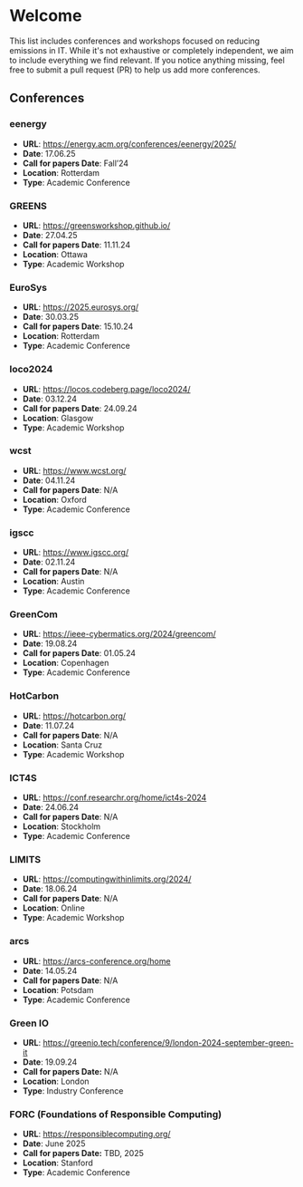# Welcome

This list includes conferences and workshops focused on reducing emissions in IT. While it's not exhaustive or completely independent, we aim to include everything we find relevant. If you notice anything missing, feel free to submit a pull request (PR) to help us add more conferences.

## Conferences

### eenergy

- **URL**: https://energy.acm.org/conferences/eenergy/2025/
- **Date**: 17.06.25
- **Call for papers Date**: Fall’24
- **Location**: Rotterdam
- **Type**: Academic Conference

### GREENS

- **URL**: https://greensworkshop.github.io/
- **Date**: 27.04.25
- **Call for papers Date**: 11.11.24
- **Location**: Ottawa
- **Type**: Academic Workshop

### EuroSys

- **URL**: https://2025.eurosys.org/
- **Date**: 30.03.25
- **Call for papers Date**: 15.10.24
- **Location**: Rotterdam
- **Type**: Academic Conference

### loco2024

- **URL**: https://locos.codeberg.page/loco2024/
- **Date**: 03.12.24
- **Call for papers Date**: 24.09.24
- **Location**: Glasgow
- **Type**: Academic Workshop

### wcst

- **URL**: https://www.wcst.org/
- **Date**: 04.11.24
- **Call for papers Date**: N/A
- **Location**: Oxford
- **Type**: Academic Conference

### igscc

- **URL**: https://www.igscc.org/
- **Date**: 02.11.24
- **Call for papers Date**: N/A
- **Location**: Austin
- **Type**: Academic Conference

### GreenCom

- **URL**: https://ieee-cybermatics.org/2024/greencom/
- **Date**: 19.08.24
- **Call for papers Date**: 01.05.24
- **Location**: Copenhagen
- **Type**: Academic Conference

### HotCarbon

- **URL**: https://hotcarbon.org/
- **Date**: 11.07.24
- **Call for papers Date**: N/A
- **Location**: Santa Cruz
- **Type**: Academic Workshop

### ICT4S

- **URL**: https://conf.researchr.org/home/ict4s-2024
- **Date**: 24.06.24
- **Call for papers Date**: N/A
- **Location**: Stockholm
- **Type**: Academic Conference

### LIMITS

- **URL**: https://computingwithinlimits.org/2024/
- **Date**: 18.06.24
- **Call for papers Date**: N/A
- **Location**: Online
- **Type**: Academic Workshop

### arcs

- **URL**: https://arcs-conference.org/home
- **Date**: 14.05.24
- **Call for papers Date**: N/A
- **Location**: Potsdam
- **Type**: Academic Conference

### Green IO

- **URL**: https://greenio.tech/conference/9/london-2024-september-green-it
- **Date**: 19.09.24
- **Call for papers Date:** N/A
- **Location**: London
- **Type**: Industry Conference

### FORC (Foundations of Responsible Computing)

- **URL**: https://responsiblecomputing.org/
- **Date**: June 2025
- **Call for papers Date:** TBD, 2025
- **Location**: Stanford
- **Type**: Academic Conference
